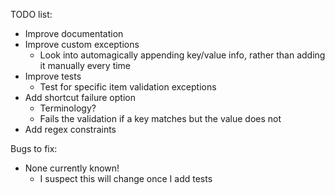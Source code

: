 
TODO list:
- Improve documentation
- Improve custom exceptions
	- Look into automagically appending key/value info, rather than adding it manually every time
- Improve tests
	- Test for specific item validation exceptions
- Add shortcut failure option
	- Terminology?
	- Fails the validation if a key matches but the value does not
- Add regex constraints

Bugs to fix:
- None currently known!
	- I suspect this will change once I add tests
